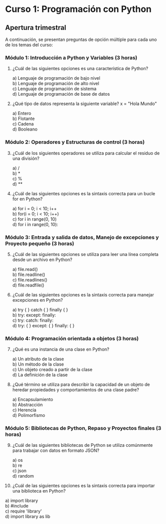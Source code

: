 # Curso 1: Programación con Python

## Apertura trimestral

A continuación, se presentan preguntas de opción múltiple para cada uno de los temas del curso:

### Módulo 1: Introducción a Python y Variables (3 horas)

1. ¿Cuál de las siguientes opciones es una característica de Python?

   a) Lenguaje de programación de bajo nivel  
   b) Lenguaje de programación de alto nivel  
   c) Lenguaje de programación de sistema  
   d) Lenguaje de programación de base de datos

2. ¿Qué tipo de datos representa la siguiente variable? x = "Hola Mundo"

   a) Entero  
   b) Flotante  
   c) Cadena  
   d) Booleano

### Módulo 2: Operadores y Estructuras de control (3 horas)

3. ¿Cuál de los siguientes operadores se utiliza para calcular el residuo de una división?

   a) /  
   b) *  
   c) %  
   d) **

4. ¿Cuál de las siguientes opciones es la sintaxis correcta para un bucle for en Python?

   a) for i = 0; i < 10; i++  
   b) for(i = 0; i < 10; i++)  
   c) for i in range(0, 10)  
   d) for i in range(0, 10):

### Módulo 3: Entrada y salida de datos, Manejo de excepciones y Proyecto pequeño (3 horas)

5. ¿Cuál de las siguientes opciones se utiliza para leer una línea completa desde un archivo en Python?

   a) file.read()  
   b) file.readline()  
   c) file.readlines()  
   d) file.readfile()

6. ¿Cuál de las siguientes opciones es la sintaxis correcta para manejar excepciones en Python?

   a) try { } catch { } finally { }  
   b) try: except: finally:  
   c) try: catch: finally:  
   d) try: { } except: { } finally: { }

### Módulo 4: Programación orientada a objetos (3 horas)

7. ¿Qué es una instancia de una clase en Python?

   a) Un atributo de la clase  
   b) Un método de la clase  
   c) Un objeto creado a partir de la clase  
   d) La definición de la clase

8. ¿Qué término se utiliza para describir la capacidad de un objeto de heredar propiedades y comportamientos de una clase padre?

   a) Encapsulamiento  
   b) Abstracción  
   c) Herencia  
   d) Polimorfismo

### Módulo 5: Bibliotecas de Python, Repaso y Proyectos finales (3 horas)

9. ¿Cuál de las siguientes bibliotecas de Python se utiliza comúnmente para trabajar con datos en formato JSON?

   a) os  
   b) re  
   c) json  
   d) random

10. ¿Cuál de las siguientes opciones es la sintaxis correcta para importar una biblioteca en Python?

   a) import library  
   b) #include <library>  
   c) require 'library'  
   d) import library as lib
